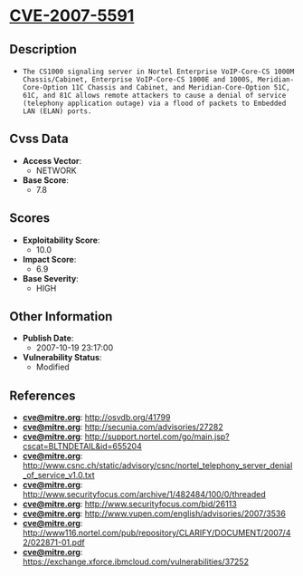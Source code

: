 
# [CVE-2007-5591](http://osvdb.org/41799)

## Description

- `The CS1000 signaling server in Nortel Enterprise VoIP-Core-CS 1000M Chassis/Cabinet, Enterprise VoIP-Core-CS 1000E and 1000S, Meridian-Core-Option 11C Chassis and Cabinet, and Meridian-Core-Option 51C, 61C, and 81C allows remote attackers to cause a denial of service (telephony application outage) via a flood of packets to Embedded LAN (ELAN) ports.`

## Cvss Data

- **Access Vector**:
  - NETWORK
- **Base Score**:
  - 7.8

## Scores

- **Exploitability Score**:
  - 10.0
- **Impact Score**:
  - 6.9
- **Base Severity**:
  - HIGH

## Other Information

- **Publish Date**:
  - 2007-10-19 23:17:00
- **Vulnerability Status**:
  - Modified

## References

- **cve@mitre.org**: http://osvdb.org/41799
- **cve@mitre.org**: http://secunia.com/advisories/27282
- **cve@mitre.org**: http://support.nortel.com/go/main.jsp?cscat=BLTNDETAIL&id=655204
- **cve@mitre.org**: http://www.csnc.ch/static/advisory/csnc/nortel_telephony_server_denial_of_service_v1.0.txt
- **cve@mitre.org**: http://www.securityfocus.com/archive/1/482484/100/0/threaded
- **cve@mitre.org**: http://www.securityfocus.com/bid/26113
- **cve@mitre.org**: http://www.vupen.com/english/advisories/2007/3536
- **cve@mitre.org**: http://www116.nortel.com/pub/repository/CLARIFY/DOCUMENT/2007/42/022871-01.pdf
- **cve@mitre.org**: https://exchange.xforce.ibmcloud.com/vulnerabilities/37252

